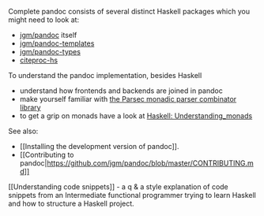 Complete pandoc consists of several distinct Haskell packages
which you might need to look at:

* [jgm/pandoc](https://github.com/jgm/pandoc) itself
* [jgm/pandoc-templates](https://github.com/jgm/pandoc-templates)
* [jgm/pandoc-types](https://github.com/jgm/pandoc-types)
* [citeproc-hs](http://gorgias.mine.nu/repos/citeproc-hs/)

To understand the pandoc implementation, besides Haskell

* understand how frontends and backends are joined in pandoc
* make yourself familiar with [the Parsec monadic parser combinator library](http://legacy.cs.uu.nl/daan/parsec.html)
* to get a grip on monads have a look at [Haskell: Understanding_monads](http://en.wikibooks.org/wiki/Haskell/Understanding_monads)

See also:

* [[Installing the development version of pandoc]].
* [[Contributing to pandoc|https://github.com/jgm/pandoc/blob/master/CONTRIBUTING.md]]

[[Understanding code snippets]] - a q & a style explanation of code snippets from an Intermediate functional programmer trying to learn Haskell and how to structure a Haskell project.